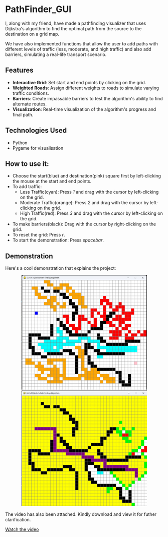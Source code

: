 # PathFinder_GUI

I, along with my friend, have made a pathfinding visualizer that uses Dijkstra's algorithm to find the optimal path from the source to the destination on a grid map.

We have also implemented functions that allow the user to add paths with different levels of traffic (less, moderate, and high traffic) and also add barriers, simulating a real-life transport scenario.

## Features
- **Interactive Grid**: Set start and end points by clicking on the grid.
- **Weighted Roads**: Assign different weights to roads to simulate varying traffic conditions.
- **Barriers**: Create impassable barriers to test the algorithm's ability to find alternate routes.
- **Visualization**: Real-time visualization of the algorithm's progress and final path.

## Technologies Used
- Python
- Pygame for visualisation

## How to use it:
- Choose the start(blue) and destination(pink) square first by left-clicking the mouse at the start and end points.
- To add traffic:
  - Less Traffic(cyan): Press *1* and drag with the cursor by left-clicking on the grid.
  - Moderate Traffic(orange): Press *2* and drag with the cursor by left-clicking on the grid.
  - High Traffic(red): Press *3* and drag with the cursor by left-clicking on the grid.
- To make barriers(black): Drag with the cursor by right-clicking on the grid.
- To reset the grid: Press *r*.
- To start the demonstration: Press *spacebar*.

## Demonstration

Here's a cool demonstration that explains the project:

<p align="center">
  <img src="find_path.png" alt="Before" width="400"/>
  <img src="final_path.png" alt="After" width="400"/>
</p>

The video has also been attached. Kindly download and view it for futher clarification.

[Watch the video](simulation.mp4)




